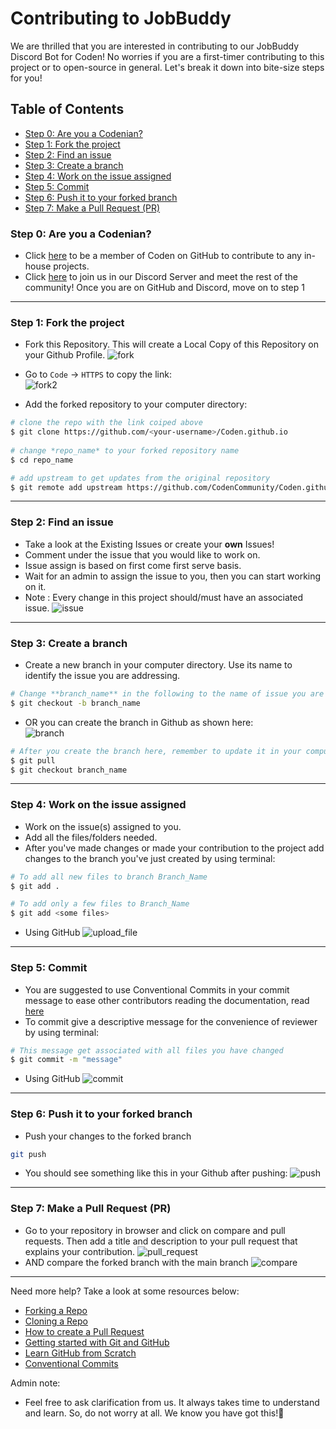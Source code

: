 # Contributing to JobBuddy
We are thrilled that you are interested in contributing to our JobBuddy Discord Bot for Coden!
No worries if you are a first-timer contributing to this project or to open-source in general.
Let's break it down into bite-size steps for you!

## Table of Contents
* [Step 0: Are you a Codenian?](https://github.com/CodenCommunity/Coden.github.io/blob/main/.github/CONTRIBUTING.md#step-0-are-you-a-codenian)
* [Step 1: Fork the project](https://github.com/CodenCommunity/Coden.github.io/blob/main/.github/CONTRIBUTING.md#step-1-fork-the-project)
* [Step 2: Find an issue](https://github.com/CodenCommunity/Coden.github.io/blob/main/.github/CONTRIBUTING.md#step-2-find-an-issue)
* [Step 3: Create a branch](https://github.com/CodenCommunity/Coden.github.io/blob/main/.github/CONTRIBUTING.md#step-3-create-a-branch)
* [Step 4: Work on the issue assigned](https://github.com/CodenCommunity/Coden.github.io/blob/main/.github/CONTRIBUTING.md#step-4-work-on-the-issue-assigned)
* [Step 5: Commit](https://github.com/CodenCommunity/Coden.github.io/blob/main/.github/CONTRIBUTING.md#step-5-commit)
* [Step 6: Push it to your forked branch](https://github.com/CodenCommunity/Coden.github.io/blob/main/.github/CONTRIBUTING.md#step-6-push-it-to-your-forked-branch)
* [Step 7: Make a Pull Request (PR)](https://github.com/CodenCommunity/Coden.github.io/blob/main/.github/CONTRIBUTING.md#step-7-make-a-pull-request-pr)

### Step 0: Are you a Codenian?
* Click [here](https://github.com/CodenCommunity/Support/issues/new?assignees=LeeRenJie&labels=Join+Coden+GitHub&template=join-coden-github.md&title=Join+Coden+on+GitHub) to be a member of Coden on GitHub to contribute to any in-house projects.
* Click [here](https://discord.gg/rSKKKZEnVn) to join us in our Discord Server and meet the rest of the community!
Once you are on GitHub and Discord, move on to step 1

---

### Step 1: Fork the project
* Fork this Repository. This will create a Local Copy of this Repository on your Github Profile.
![fork](https://github.com/CodenCommunity/Coden.github.io/blob/main/assets/images/pic1_fork.png)

* Go to `Code` -> `HTTPS` to copy the link: <br>
![fork2](https://github.com/CodenCommunity/Coden.github.io/blob/main/assets/images/pic9_fork.png)

* Add the forked repository to your computer directory:

```bash
# clone the repo with the link coiped above
$ git clone https://github.com/<your-username>/Coden.github.io 
    
# change *repo_name* to your forked repository name
$ cd repo_name

# add upstream to get updates from the original repository    
$ git remote add upstream https://github.com/CodenCommunity/Coden.github.io
```

---

### Step 2: Find an issue
* Take a look at the Existing Issues or create your **own** Issues!  
* Comment under the issue that you would like to work on.
* Issue assign is based on first come first serve basis.
* Wait for an admin to assign the issue to you, then you can start working on it.  
* Note : Every change in this project should/must have an associated issue.
![issue](https://github.com/CodenCommunity/Coden.github.io/blob/main/assets/images/pic2_find_issue.png)
  
---
  
### Step 3: Create a branch
* Create a new branch in your computer directory. Use its name to identify the issue you are addressing.
  
```bash
# Change **branch_name** in the following to the name of issue you are addressing
$ git checkout -b branch_name
```

* OR you can create the branch in Github as shown here:  
![branch](https://github.com/CodenCommunity/Coden.github.io/blob/main/assets/images/pic3_branch.png)
    
```bash
# After you create the branch here, remember to update it in your computer directory
$ git pull
$ git checkout branch_name
```

---
  
### Step 4: Work on the issue assigned
* Work on the issue(s) assigned to you.   
* Add all the files/folders needed.  
* After you've made changes or made your contribution to the project add changes to the branch you've just created by using terminal:  
```bash
# To add all new files to branch Branch_Name  
$ git add .  

# To add only a few files to Branch_Name
$ git add <some files>
```
- Using GitHub
![upload_file](https://github.com/CodenCommunity/Coden.github.io/blob/main/assets/images/pic4_upload_file.png)

---

### Step 5: Commit
* You are suggested to use Conventional Commits in your commit message to ease other contributors reading the documentation, read [here](https://www.conventionalcommits.org/en/v1.0.0/)
* To commit give a descriptive message for the convenience of reviewer by using terminal:  
```bash
# This message get associated with all files you have changed  
$ git commit -m "message"  
```
- Using GitHub
![commit](https://github.com/CodenCommunity/Coden.github.io/blob/main/assets/images/pic5_commit.png)
---
  
### Step 6: Push it to your forked branch
* Push your changes to the forked branch
```bash
git push
```
* You should see something like this in your Github after pushing:
![push](https://github.com/CodenCommunit/Coden.github.io/blob/main/assets/images/pic6_push.png)
---
  
### Step 7: Make a Pull Request (PR)
* Go to your repository in browser and click on compare and pull requests. Then add a title and description to your pull request that explains your contribution.
![pull_request](https://github.com/CodenCommunity/Coden.github.io/blob/main/assets/images/pic7_create_pull.png)
* AND compare the forked branch with the main branch
![compare](https://github.com/CodenCommunity/Coden.github.io/blob/main/assets/images/pic8_compare_repo.png)

---
  
Need more help?
Take a look at some resources below:
* [Forking a Repo](https://help.github.com/en/github/getting-started-with-github/fork-a-repo)  
* [Cloning a Repo](https://help.github.com/en/desktop/contributing-to-projects/creating-an-issue-or-pull-request)  
* [How to create a Pull Request](https://opensource.com/article/19/7/create-pull-request-github)  
* [Getting started with Git and GitHub](https://towardsdatascience.com/getting-started-with-git-and-github-6fcd0f2d4ac6)  
* [Learn GitHub from Scratch](https://lab.github.com/githubtraining/introduction-to-github)
* [Conventional Commits](https://www.conventionalcommits.org/en/v1.0.0/)

Admin note:
* Feel free to ask clarification from us. It always takes time to understand and learn. So, do not worry at all. We know you have got this!💪
